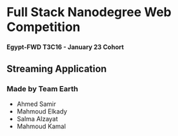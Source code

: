 # Full Stack Nanodegree Web Competition
#### Egypt-FWD T3C16 - January 23 Cohort



## Streaming Application

### Made by Team Earth
- Ahmed Samir
- Mahmoud Elkady
- Salma Alzayat 
- Mahmoud Kamal